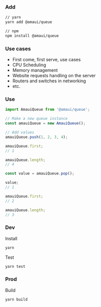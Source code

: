 ### Add

```bash
// yarn
yarn add @amaui/queue

// npm
npm install @amaui/queue
```

### Use cases
- First come, first serve, use cases
- CPU Scheduling
- Memory management
- Website requests handling on the server
- Routers and switches in networking
- etc.

### Use

```javascript
import AmauiQueue from '@amaui/queue';

// Make a new queue instance
const amauiQueue = new AmauiQueue();

// Add values
amauiQueue.push(1, 2, 3, 4);

amauiQueue.first;
// 1

amauiQueue.length;
// 4

const value = amauiQueue.pop();

value;
// 1

amauiQueue.first;
// 2

amauiQueue.length;
// 3
```

### Dev

Install

```bash
yarn
```

Test

```bash
yarn test
```

### Prod

Build

```bash
yarn build
```
